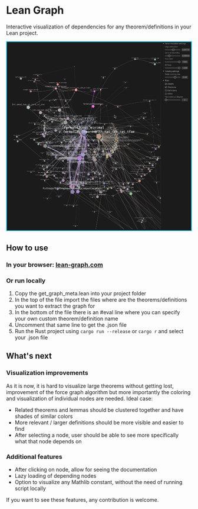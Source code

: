 # Lean Graph

Interactive visualization of dependencies for any theorem/definitions in your Lean project.


![Fermat last theorem four](fermat-last-theorem-4-example.png)

## How to use

### In your browser: [lean-graph.com](https://lean-graph.com/)

### Or run locally
1. Copy the get_graph_meta.lean into your project folder
2. In the top of the file import the files where are the theorems/definitions you want to extract the graph for
3. In the bottom of the file there is an #eval line where you can specify your own custom theorem/definition name
4. Uncomment that same line to get the .json file
5. Run the Rust project using `cargo run --release` or `cargo r` and select your .json file

## What's next

### Visualization improvements 
As it is now, it is hard to visualize large theorems without getting lost, improvement of the force graph algorithm but more importantly the coloring and visualization of individual nodes are needed.
Ideal case:
- Related theorems and lemmas should be clustered together and have shades of similar colors
- More relevant / larger definitions should be more visible and easier to find
- After selecting a node, user should be able to see more specifically what that node depends on

### Additional features
- After clicking on node, allow for seeing the documentation
- Lazy loading of depending nodes
- Option to visualize any Mathlib constant, without the need of running script locally

If you want to see these features, any contribution is welcome.
